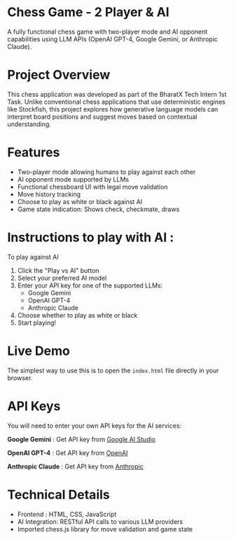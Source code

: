 # Chess Game - 2 Player & AI
A fully functional chess game with two-player mode and AI opponent capabilities using LLM APIs (OpenAI GPT-4, Google Gemini, or Anthropic Claude).

# Project Overview
This chess application was developed as part of the BharatX Tech Intern 1st Task. Unlike conventional chess applications that use deterministic engines like Stockfish, this project explores how generative language models can interpret board positions and suggest moves based on contextual understanding.

# Features 
- Two-player mode allowing humans to play against each other
- AI opponent mode supported by LLMs
- Functional chessboard UI with legal move validation
- Move history tracking
- Choose to play as white or black against AI
- Game state indication: Shows check, checkmate, draws


# Instructions to play with AI :
To play against AI
1. Click the "Play vs AI" button
2. Select your preferred AI model
3. Enter your API key for one of the supported LLMs:
   - Google Gemini
   - OpenAI GPT-4
   - Anthropic Claude
4. Choose whether to play as white or black
5. Start playing!

# Live Demo
The simplest way to use this is to open the `index.html` file directly in your browser.

# API Keys
You will need to enter your own API keys for the AI services:

**Google Gemini**    : Get API key from [Google AI Studio](https://makersuite.google.com/)

**OpenAI GPT-4**     : Get API key from [OpenAI](https://platform.openai.com/)

**Anthropic Claude** : Get API key from [Anthropic](https://console.anthropic.com/)

# Technical Details
 - Frontend      : HTML, CSS, JavaScript
 - AI Integration: RESTful API calls to various LLM providers
 - Imported chess.js library for move validation and game state



